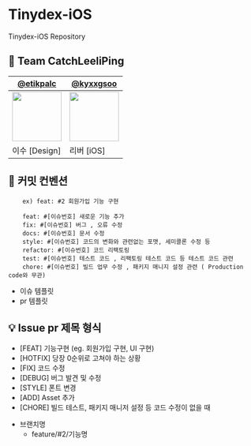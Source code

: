 # Tinydex-iOS
Tinydex-iOS Repository

## 🍎 Team CatchLeeliPing
|<a href="https://github.com/etikpalc">@etikpalc</a>|<a href="https://github.com/kyxxgsoo">@kyxxgsoo</a>|
|--|--|
|<img width="100" src="https://github.com/user-attachments/assets/b089d228-2d09-43f0-b825-9419b596bc45"/>|<img width="100" src="https://github.com/user-attachments/assets/1d69369d-0a2e-4577-b0f6-7c52db13d569"/>|
|이수 [Design]|리버 [iOS]|



## 📩 커밋 컨벤션
    
```
    ex) feat: #2 회원가입 기능 구현

    feat: #[이슈번호] 새로운 기능 추가
    fix: #[이슈번호] 버그 , 오류 수정
    docs: #[이슈번호] 문서 수정
    style: #[이슈번호] 코드의 변화와 관련없는 포맷, 세미콜론 수정 등
    refactor: #[이슈번호] 코드 리팩토링
    test: #[이슈번호] 테스트 코드 , 리팩토링 테스트 코드 등 테스트 코드 관련
    chore: #[이슈번호] 빌드 업무 수정 , 패키지 매니지 설정 관련 ( Production code와 무관)
```
    
- 이슈 템플릿
- pr 템플릿

## 💡 Issue pr 제목 형식

- [FEAT] 기능구현 (eg. 회원가입 구현, UI 구현)
- [HOTFIX] 당장 0순위로 고쳐야 하는 상황
- [FIX] 코드 수정
- [DEBUG] 버그 발견 및 수정
- [STYLE] 폰트 변경
- [ADD] Asset 추가
- [CHORE] 빌드 테스트, 패키지 매니저 설정 등 코드 수정이 없을 때
</aside>

- 브랜치명
    - feature/#2/기능명


